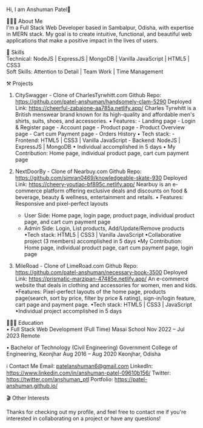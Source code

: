 Hi, I am Anshuman Patel👋

👨🏻‍💼 About Me  
I'm a Full Stack Web Developer based in Sambalpur, Odisha, with expertise in MERN stack. My goal is to create intuitive, functional, and beautiful web applications that make a positive impact in the lives of users.

🧠 Skills  
Technical: NodeJS | ExpressJS | MongoDB | Vanilla JavaScript | HTML5 | CSS3  
Soft Skills: Attention to Detail | Team Work | Time Management

⚒️ Projects  

1. CitySwagger - Clone of CharlesTyrwhitt.com
    Github Repo: https://github.com/patel-anshuman/handsomely-clam-5290
    Deployed Link: https://cheerful-zabaione-aa785a.netlify.app/
    Charles Tyrwhitt is a British menswear brand known for its high-quality and affordable men's shirts, suits, shoes, and accessories.
    • Features: 
        - Landing page
        - Login & Register page
        - Account page
        - Product page
        - Product Overview page
        - Cart cum Payment page
        - Orders History
    • Tech stack:
        - Frontend: HTML5 | CSS3 | Vanilla JavaScript
        - Backend: NodeJS | ExpressJS | MongoDB
    • Individual accomplished in 5 days
    • My Contribution: Home page, individual product page, cart cum payment page

2. NextDoorBy - Clone of Nearbuy.com
    Github Repo: https://github.com/simran0469/knowledgeable-skate-930
    Deployed Link: https://cheery-youtiao-bf895c.netlify.app/
    Nearbuy is an e-commerce platform offering exclusive deals and discounts on food & beverage, beauty & wellness, entertainment and retails.
    • Features: Responsive and pixel-perfect layouts
      - User Side: Home page, login page, product page, individual product page, and cart cum payment page
      - Admin Side: Login, List products, Add/Update/Remove products
    •Tech stack: HTML5 | CSS3 | Vanilla JavaScript
    •Collaborative project (3 members) accomplished in 5 days
    •My Contribution: Home page, individual product page, cart cum payment page, login page  

3. MileRoad - Clone of LimeRoad.com
    Github Repo: https://github.com/patel-anshuman/necessary-book-3500
    Deployed Link: https://prismatic-marzipan-47485e.netlify.app/
    An e-commerce website that deals in clothing and accessories for women, men and kids.
    •Features: Pixel-perfect layouts of the home page, products page(search, sort by price, filter by price & rating), sign-in/login feature, cart page and payment page.
    •Tech stack: HTML5 | CSS3 | JavaScript
    •Individual project accomplished in 5 days

👨🏻‍🎓 Education  
• Full Stack Web Development (Full Time)      Masai School
  Nov 2022 – Jul 2023                               Remote
  
• Bachelor of Technology (Civil Engineering)
  Government College of Engineering, Keonjhar
  Aug 2016 – Aug 2020                     Keonjhar, Odisha  


ℹ️ Contact Me
Email: patelanshuman6@gmail.com
LinkedIn: https://www.linkedin.com/in/anshuman-patel-09610b156/
Twitter: https://twitter.com/anshuman_ptl
Portfolio: https://patel-anshuman.github.io/

🎬 Other Interests  
<in making>
  
Thanks for checking out my profile, and feel free to contact me if you're interested in collaborating on a project or have any questions!
